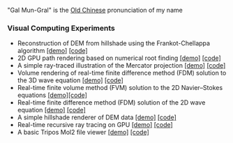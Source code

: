 "Gal Mun-Gral" is the [Old Chinese](https://en.wikipedia.org/wiki/Reconstructions_of_Old_Chinese) pronunciation of my name

### Visual Computing Experiments
- Reconstruction of DEM from hillshade using the Frankot-Chellappa algorithm [[demo]](https://galmungral.github.io/dem-reconstruction/) [[code]](https://github.com/galmungral/dem-reconstruction/)
- 2D GPU path rendering based on numerical root finding [[demo]](https://galmungral.github.io/newton-vg/) [[code]](https://github.com/galmungral/newton-vg/)
- A simple ray-traced illustration of the Mercator projection [[demo]](https://galmungral.github.io/mercator-3d/) [[code]](https://github.com/galmungral/mercator-3d/)
- Volume rendering of real-time finite difference method (FDM) solution to the 3D wave equation [[demo]](https://galmungral.github.io/fdm-3d/) [[code]](https://github.com/galmungral/fdm-3d)
- Real-time finite volume method (FVM) solution to the 2D Navier–Stokes equations [[demo]](https://galmungral.github.io/FVM-CFD/)[[code]](https://github.com/galmungral/FVM-CFD)
- Real-time finite difference method (FDM) solution of the 2D wave equation [[demo]](https://galmungral.github.io/fdm-2d/) [[code]](https://github.com/galmungral/fdm-2d/)
- A simple hillshade renderer of DEM data [[demo]](https://galmungral.github.io/hillshade/) [[code]](https://github.com/galmungral/hillshade/)
- Real-time recursive ray tracing on GPU [[demo]](https://galmungral.github.io/gl-raytracer/) [[code]](https://github.com/galmungral/gl-raytracer/)
- A basic Tripos Mol2 file viewer [[demo]](https://galmungral.github.io/mol-renderer) [[code]](https://github.com/galmungral/mol-renderer)

